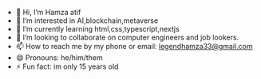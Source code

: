 - 👋 Hi, I’m Hamza atif
- 👀 I’m interested in AI,blockchain,metaverse
- 🌱 I’m currently learning html,css,typescript,nextjs
- 💞️ I’m looking to collaborate on computer engineers and job lookers.
- 📫 How to reach me by my phone or email: legendhamza33@gmail.com
- 😄 Pronouns: he/him/them
- ⚡ Fun fact: im only 15 years old


